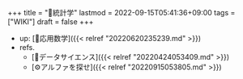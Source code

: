 +++
title = "📝統計学"
lastmod = 2022-09-15T05:41:36+09:00
tags = ["WIKI"]
draft = false
+++

-   up: [📂応用数学]({{< relref "20220620235239.md" >}})
-   refs.
    -   [📂データサイエンス]({{< relref "20220424053409.md" >}})
    -   [⚙アルファを探せ]({{< relref "20220915053805.md" >}})
